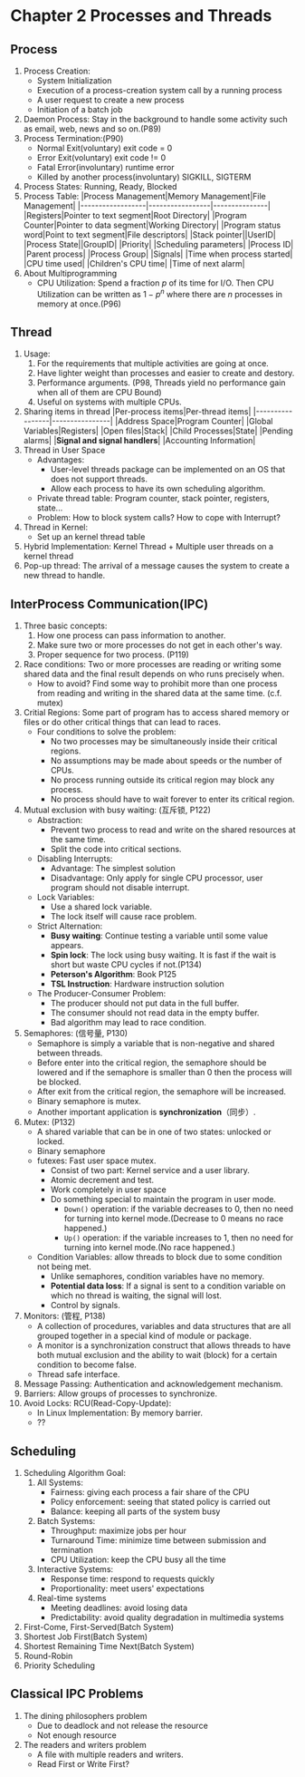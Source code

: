 # Chapter 2 Processes and Threads

## Process
1. Process Creation:
   - System Initialization
   - Execution of a process-creation system call by a running process
   - A user request to create a new process
   - Initiation of a batch job
2. Daemon Process: Stay in the background to handle some activity such as email, web, news and so on.(P89)
3. Process Termination:(P90)
   - Normal Exit(voluntary) exit code = 0
   - Error Exit(voluntary) exit code != 0
   - Fatal Error(involuntary) runtime error
   - Killed by another process(involuntary) SIGKILL, SIGTERM
4. Process States: Running, Ready, Blocked
5. Process Table:
   |Process Management|Memory Management|File Management|
   |------------------|-----------------|---------------|
   |Registers|Pointer to text segment|Root Directory|
   |Program Counter|Pointer to data segment|Working Directory|
   |Program status word|Point to text segment|File descriptors|
   |Stack pointer||UserID|
   |Process State||GroupID|
   |Priority|
   |Scheduling parameters|
   |Process ID|
   |Parent process|
   |Process Group|
   |Signals|
   |Time when process started|
   |CPU time used|
   |Children's CPU time|
   |Time of next alarm|
6. About Multiprogramming
   - CPU Utilization: Spend a fraction $p$ of its time for I/O. Then CPU Utilization can be written as $1-p^n$ where there are $n$ processes in memory at once.(P96)
 
## Thread
1. Usage:
   1. For the requirements that multiple activities are going at once.
   2. Have lighter weight than processes and easier to create and destory.
   3. Performance arguments. (P98, Threads yield no performance gain when all of them are CPU Bound)
   4. Useful on systems with multiple CPUs.
2. Sharing items in thread
   |Per-process items|Per-thread items|
   |-----------------|----------------|
   |Address Space|Program Counter|
   |Global Variables|Registers|
   |Open files|Stack|
   |Child Processes|State|
   |Pending alarms|
   |**Signal and signal handlers**|
   |Accounting Information|
3. Thread in User Space
   - Advantages: 
     - User-level threads package can be implemented on an OS that does not support threads.
     - Allow each process to have its own scheduling algorithm.
   - Private thread table: Program counter, stack pointer, registers, state...
   - Problem: How to block system calls? How to cope with Interrupt?
4. Thread in Kernel:
   - Set up an kernel thread table
5. Hybrid Implementation: Kernel Thread + Multiple user threads on a kernel thread
6. Pop-up thread: The arrival of a message causes the system to create a new thread to handle.

## InterProcess Communication(IPC)
1. Three basic concepts:
   1. How one process can pass information to another.
   2. Make sure two or more processes do not get in each other's way.
   3. Proper sequence for two process. (P119)
2. Race conditions: Two or more processes are reading or writing some shared data and the final result depends on who runs precisely when.
   - How to avoid? Find some way to prohibit more than one process from reading and writing in the shared data at the same time. (c.f. mutex)
3. Critial Regions: Some part of program has to access shared memory or files or do other critical things that can lead to races.
   - Four conditions to solve the problem:
     - No two processes may be simultaneously inside their critical regions.
     - No assumptions may be made about speeds or the number of CPUs.
     - No process running outside its critical region may block any process.
     - No process should have to wait forever to enter its critical region.
4. Mutual exclusion with busy waiting: (互斥锁, P122)
   - Abstraction:
     - Prevent two process to read and write on the shared resources at the same time.
     - Split the code into critical sections.
   - Disabling Interrupts:
     - Advantage: The simplest solution
     - Disadvantage: Only apply for single CPU processor, user program should not disable interrupt.
   - Lock Variables:
     - Use a shared lock variable.
     - The lock itself will cause race problem.
   - Strict Alternation:
     - **Busy waiting**: Continue testing a variable until some value appears.
     - **Spin lock**: The lock using busy waiting. It is fast if the wait is short but waste CPU cycles if not.(P134)
     - **Peterson's Algorithm**: Book P125
     - **TSL Instruction**: Hardware instruction solution
   - The Producer-Consumer Problem:
     - The producer should not put data in the full buffer.
     - The consumer should not read data in the empty buffer.
     - Bad algorithm may lead to race condition.
5. Semaphores: (信号量, P130)
   - Semaphore is simply a variable that is non-negative and shared between threads.
   - Before enter into the critical region, the semaphore should be lowered and if the semaphore is smaller than 0 then the process will be blocked.
   - After exit from the critical region, the semaphore will be increased.
   - Binary semaphore is mutex.
   - Another important application is **synchronization**（同步）.
6. Mutex: (P132)
   - A shared variable that can be in one of two states: unlocked or locked.
   - Binary semaphore
   - futexes: Fast user space mutex. 
     - Consist of two part: Kernel service and a user library.
     - Atomic decrement and test.
     - Work completely in user space
     - Do something special to maintain the program in user mode.
       - `Down()` operation: if the variable decreases to 0, then no need for turning into kernel mode.(Decrease to 0 means no race happened.)
       - `Up()` operation: if the variable increases to 1, then no need for turning into kernel mode.(No race happened.)
   - Condition Variables: allow threads to block due to some condition not being met.
     - Unlike semaphores, condition variables have no memory.
     - **Potential data loss**: If a signal is sent to a condition variable on which no thread is waiting, the signal will lost.
     - Control by signals.
7. Monitors: (管程, P138)
   - A collection of procedures, variables and data structures that are all grouped together in a special kind of module or package.
   - A monitor is a synchronization construct that allows threads to have both mutual exclusion and the ability to wait (block) for a certain condition to become false.
   - Thread safe interface.
8. Message Passing: Authentication and acknowledgement mechanism.
9. Barriers: Allow groups of processes to synchronize.
10. Avoid Locks: RCU(Read-Copy-Update):
    - In Linux Implementation: By memory barrier.
    - ??

## Scheduling
1. Scheduling Algorithm Goal:
   1. All Systems:
      - Fairness: giving each process a fair share of the CPU
      - Policy enforcement: seeing that stated policy is carried out
      - Balance: keeping all parts of the system busy
   2. Batch Systems:
      - Throughput: maximize jobs per hour
      - Turnaround Time: minimize time between submission and termination
      - CPU Utilization: keep the CPU busy all the time
   3. Interactive Systems:
      - Response time: respond to requests quickly
      - Proportionality: meet users' expectations
   4. Real-time systems
      - Meeting deadlines: avoid losing data
      - Predictability: avoid quality degradation in multimedia systems
2. First-Come, First-Served(Batch System)
3. Shortest Job First(Batch System)
4. Shortest Remaining Time Next(Batch System)
5. Round-Robin
6. Priority Scheduling

## Classical IPC Problems
1. The dining philosophers problem
   - Due to deadlock and not release the resource
   - Not enough resource
2. The readers and writers problem
   - A file with multiple readers and writers.
   - Read First or Write First?